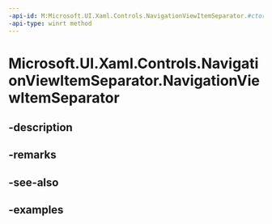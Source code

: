 ```yaml
---
-api-id: M:Microsoft.UI.Xaml.Controls.NavigationViewItemSeparator.#ctor
-api-type: winrt method
---
```


<!-- Method syntax.
public NavigationViewItemSeparator.NavigationViewItemSeparator()
-->

# Microsoft.UI.Xaml.Controls.NavigationViewItemSeparator.NavigationViewItemSeparator

## -description

## -remarks

## -see-also

## -examples

